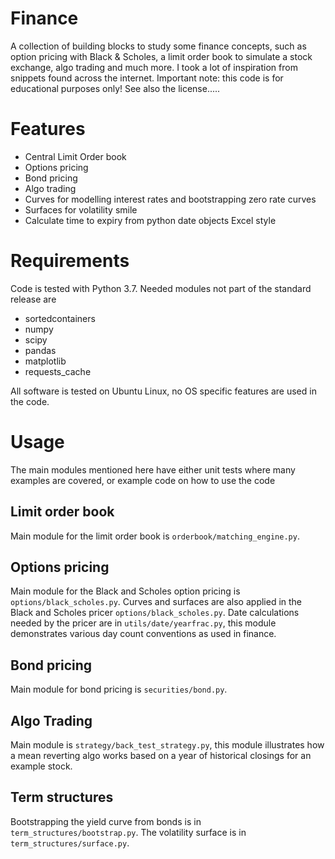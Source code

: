Finance
=======

A collection of building blocks to study some finance concepts, such as option pricing with Black & Scholes, a limit order book to simulate a stock exchange, algo trading and much more. 
I took a lot of inspiration from snippets found across the internet.
Important note: this code is for educational purposes only! See also the license.....

Features
=========

- Central Limit Order book
- Options pricing
- Bond pricing
- Algo trading
- Curves for modelling interest rates and bootstrapping zero rate curves
- Surfaces for volatility smile
- Calculate time to expiry from python date objects Excel style

Requirements
============

Code is tested with Python 3.7. Needed modules not part of the standard release are
- sortedcontainers
- numpy
- scipy
- pandas
- matplotlib
- requests_cache

All software is tested on Ubuntu Linux, no OS specific features are used in the code.

Usage
=====

The main modules mentioned here have either unit tests where many examples are covered, or example code on how to use the code 

Limit order book
----------------
Main module for the limit order book is `orderbook/matching_engine.py`.

Options pricing
---------------

Main module for the Black and Scholes option pricing is `options/black_scholes.py`.
Curves and surfaces are also applied in the Black and Scholes pricer `options/black_scholes.py`.
Date calculations needed by the pricer are in `utils/date/yearfrac.py`, this module demonstrates various day count conventions as used in finance.

Bond pricing
------------

Main module for bond pricing is `securities/bond.py`.

Algo Trading
------------

Main module is `strategy/back_test_strategy.py`, this module illustrates how a mean reverting algo works based on a year of historical closings for an example stock.

Term structures
---------------

Bootstrapping the yield curve from bonds is in `term_structures/bootstrap.py`. 
The volatility surface is in `term_structures/surface.py`. 
